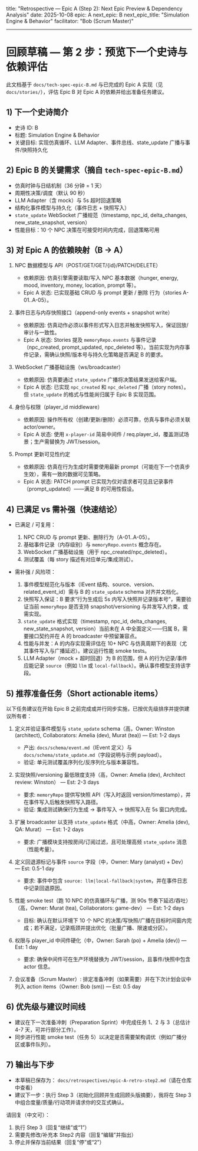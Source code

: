 title: "Retrospective — Epic A (Step 2): Next Epic Preview & Dependency Analysis"
date: 2025-10-08
epic: A
next_epic: B
next_epic_title: "Simulation Engine & Behavior"
facilitator: "Bob (Scrum Master)"

---

# 回顾草稿 — 第 2 步：预览下一个史诗与依赖评估

此文档基于 `docs/tech-spec-epic-B.md` 与已完成的 Epic A 实现（见 `docs/stories/`），评估 Epic B 对 Epic A 的依赖并给出准备任务建议。

## 1) 下一个史诗简介
- 史诗 ID: B
- 标题: Simulation Engine & Behavior
- 关键目标: 实现仿真循环、LLM Adapter、事件总线、state_update 广播与事件/快照持久化

## 2) Epic B 的关键需求（摘自 `tech-spec-epic-B.md`）
- 仿真时钟与日结机制（36 分钟 = 1 天）
- 周期性决策/调度（默认 90 秒）
- LLM Adapter（含 mock）与 5s 超时回退策略
- 结构化事件模型与持久化（事件日志 + 快照写入）
- `state_update` WebSocket 广播规范（timestamp, npc_id, delta_changes, new_state_snapshot, version）
- 性能目标：10 个 NPC 决策在可接受时间内完成，回退策略可用

## 3) 对 Epic A 的依赖映射（B -> A）
1. NPC 数据模型与 API（POST/GET/GET/{id}/PATCH/DELETE）
   - 依赖原因: 仿真引擎需要读取/写入 NPC 基本数据（hunger, energy, mood, inventory, money, location, prompt 等）。
   - Epic A 状态: 已实现基础 CRUD 与 prompt 更新 / 删除 行为（stories A-01..A-05）。

2. 事件日志与内存快照接口（append-only events + snapshot write）
   - 依赖原因: 仿真动作必须以事件形式写入日志并触发快照写入，保证回放/审计与一致性。
   - Epic A 状态: Stories 提及 `memoryRepo.events` 与事件记录（npc_created, prompt_updated, npc_deleted 等）。当前实现为内存事件记录，需确认快照/版本号与持久化策略是否满足 B 的要求。

3. WebSocket 广播基础设施（ws/broadcaster）
   - 依赖原因: 仿真要通过 `state_update` 广播将决策结果发送给客户端。
   - Epic A 状态: 已实现 `npc_created` 和 `npc_deleted` 广播（story notes）。但 `state_update` 的格式与性能尚归属于 Epic B 实现范围。

4. 身份与权限（player_id middleware）
   - 依赖原因: 操作所有权（创建/更新/删除）必须可靠，仿真与事件必须关联 actor/owner。
   - Epic A 状态: 使用 `x-player-id` 简易中间件 / req.player_id，覆盖测试场景；生产需替换为 JWT/session。

5. Prompt 更新可见性约定
   - 依赖原因: 仿真在行为生成时需要使用最新 prompt（可能在下一个仿真步生效），需有一致的数据可见策略。
   - Epic A 状态: PATCH prompt 已实现为仅对请求者可见且记录事件（prompt_updated）——满足 B 的可用性假设。

## 4) 已满足 vs 需补强（快速结论）
- 已满足 / 可复用：
  1. NPC CRUD 与 prompt 更新、删除行为（A-01..A-05）。
  2. 基础事件记录（内存级别）与 `memoryRepo.events` 概念存在。
  3. WebSocket 广播基础设施（用于 npc_created/npc_deleted）。
  4. 测试覆盖（每 story 描述有对应单元/集成测试）。

- 需补强 / 风险项：
  1. 事件模型规范化与版本（IEvent 结构、source、version、related_event_id）需与 B 的 `state_update` schema 对齐并文档化。
  2. 快照写入保证：B 要求“行为生成后 5s 内写入快照并记录版本号”，需要验证当前 `memoryRepo` 是否支持 snapshot/versioning 与并发写入约束，或需实现。
  3. `state_update` 格式实现（timestamp, npc_id, delta_changes, new_state_snapshot, version）当前未在 A 中全面定义——归属 B，需要接口契约并在 A 的 broadcaster 中预留兼容点。
  4. 性能与并发：A 的内存实现需评估在 10+ NPC 与仿真周期下的表现（尤其事件写入与广播延迟）。建议运行性能 smoke tests。
  5. LLM Adapter（mock + 超时回退）为 B 的范围，但 A 的行为记录/事件应能记录 `source`（例如 `llm` 或 `local-fallback`）。确认事件模型支持该字段。

## 5) 推荐准备任务（Short actionable items）
以下任务建议在开始 Epic B 之前完成或并行同步实施，已按优先级排序并提供建议所有者：

1) 定义并验证事件模型与 `state_update` schema（高，Owner: Winston (architect), Collaborators: Amelia (dev), Murat (tea)) — Est: 1-2 days
   - 产出: `docs/schema/event.md`（IEvent 定义）与 `docs/schema/state_update.md`（字段说明与示例 payload）。
   - 验证: 单元测试覆盖序列化/反序列化与版本兼容性。

2) 实现快照/versioning 最低限度支持（高，Owner: Amelia (dev), Architect review: Winston） — Est: 2-3 days
   - 要求: `memoryRepo` 提供写快照 API（写入时返回 version/timestamp），并在事件写入后触发快照写入路径。
   - 验证: 集成测试确保行为生成 -> 事件写入 -> 快照写入在 5s 窗口内完成。

3) 扩展 broadcaster 以支持 `state_update` 格式（中高，Owner: Amelia (dev), QA: Murat） — Est: 1-2 days
   - 要求: 广播模块支持按房间/订阅过滤，且可处理高频 `state_update` 消息（性能考量）。

4) 定义回退源标记与事件 `source` 字段（中，Owner: Mary (analyst) + Dev） — Est: 0.5-1 day
   - 要求: 事件中包含 `source: llm|local-fallback|system`，并在事件日志中记录回退原因。

5) 性能 smoke test（跑 10 NPC 的仿真循环与广播，测 90s 节奏下延迟/吞吐）（高，Owner: Murat (tea), Collaborators: game-dev） — Est: 1-2 days
   - 目标: 确认在默认环境下 10 个 NPC 的决策/写快照/广播在目标时间窗内完成；若不满足，记录瓶颈并提出优化（批量广播、限速或分区）。

6) 权限与 player_id 中间件硬化（中，Owner: Sarah (po) + Amelia (dev)) — Est: 1 day
   - 要求: 确保中间件可在生产环境替换为 JWT/session，且事件/快照中包含 actor 信息。

7) 会议准备（Scrum Master）: 排定准备冲刺（如果需要）并在下次计划会议中列入 action items（Owner: Bob (sm)) — Est: 0.5 day

## 6) 优先级与建议时间线
- 建议在下一次准备冲刺（Preparation Sprint）中完成任务 1、2 与 3（总估计 4-7 天，可并行部分工作）。
- 同步进行性能 smoke test（任务 5）以决定是否需要架构调优（例如广播分区或事件队列）。

## 7) 输出与下步
- 本草稿已保存为： `docs/retrospectives/epic-A-retro-step2.md`（请在仓库中查看）
- 建议下一步：执行 Step 3（初始化回顾并生成回顾头版摘要），我将在 Step 3 中组合度量/质量/行动项并请求你的交互式确认。

请回复（中文可）：
1) 执行 Step 3（回复“继续”或“1”）
2) 需要先修改/补充本 Step2 内容（回复“编辑”并指出）
3) 停止并保存当前结果（回复“停”或“2”）
